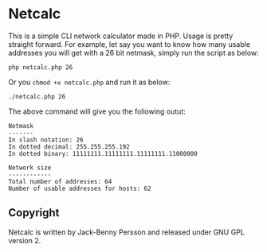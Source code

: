 # Netcalc #
This is a simple CLI network calculator made in PHP. Usage is pretty straight
forward. For example, let say you want to know how many usable addresses you
will get with a 26 bit netmask, simply run the script as below:

    php netcalc.php 26

Or you `chmod +x netcalc.php` and run it as below:

    ./netcalc.php 26

The above command will give you the following outut:

    Netmask
    -------
    In slash notation: 26
    In dotted decimal: 255.255.255.192
    In dotted binary: 11111111.11111111.11111111.11000000

    Network size
    ------------
    Total number of addresses: 64
    Number of usable addresses for hosts: 62

## Copyright ##
Netcalc is written by Jack-Benny Persson and released under GNU GPL version 2.


